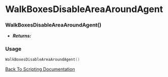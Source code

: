 # WalkBoxesDisableAreaAroundAgent

### WalkBoxesDisableAreaAroundAgent()
- ***Returns:*** 

### Usage

```Lua
WalkBoxesDisableAreaAroundAgent()
```


[Back To Scripting Documentation](../README.md)
